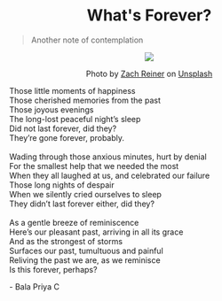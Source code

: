 <div align="center"><h1> What's Forever?</h1> </div>

> Another note of contemplation

<div align="center"><img src= "https://images.unsplash.com/photo-1523825086357-39d9158d4ba8?ixid=MnwxMjA3fDB8MHxwaG90by1wYWdlfHx8fGVufDB8fHx8&ixlib=rb-1.2.1&auto=format&fit=crop&w=750&q=80"></div>

<div align ="center"><p>Photo by <a href="https://unsplash.com/@_zachreiner_?utm_source=unsplash&utm_medium=referral&utm_content=creditCopyText">Zach Reiner</a> on <a href="https://unsplash.com/?utm_source=unsplash&utm_medium=referral&utm_content=creditCopyText">Unsplash</a>
  </p></div>
  


Those little moments of happiness<br>
Those cherished memories from the past<br>
Those joyous evenings<br>
The long-lost peaceful night’s sleep<br>
Did not last forever, did they?<br>
They’re gone forever, probably.<br>
<br>
Wading through those anxious minutes, hurt by denial<br>
For the smallest help that we needed the most<br>
When they all laughed at us, and celebrated our failure<br>
Those long nights of despair<br>
When we silently cried ourselves to sleep<br>
They didn’t last forever either, did they?<br>
<br>
As a gentle breeze of reminiscence<br>
Here’s our pleasant past, arriving in all its grace<br>
And as the strongest of storms<br>
Surfaces our past, tumultuous and painful<br>
Reliving the past we are, as we reminisce<br>
Is this forever, perhaps?<br>

\- Bala Priya C

